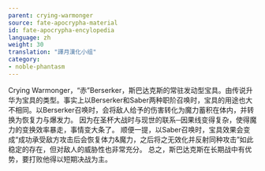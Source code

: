 ```yaml
---
parent: crying-warmonger
source: fate-apocrypha-material
id: fate-apocrypha-encylopedia
language: zh
weight: 30
translation: "譯月漢化小组"
category:
- noble-phantasm
---
```


Crying Warmonger，“赤”Berserker，斯巴达克斯的常驻发动型宝具。由传说升华为宝具的类型。事实上以Berserker和Saber两种职阶召唤时，宝具的用途也大不相同。以Berserker召唤时，会将敌人给予的伤害转化为魔力蓄积在体内，并转换为恢复力与爆发力。
因为在圣杯大战时与现世的联系─因果线变得复杂，使得魔力的变换效率暴走，事情变大条了。
顺便一提，以Saber召唤时，宝具效果会变成“成功承受敌方攻击后会恢复体力&魔力，之后将之无效化并反射同种攻击”如此稳定的存在，但对敌人的威胁性也非常充分。
总之，斯巴达克斯在长期战中有优势，要打败他得以短期决战为主。
